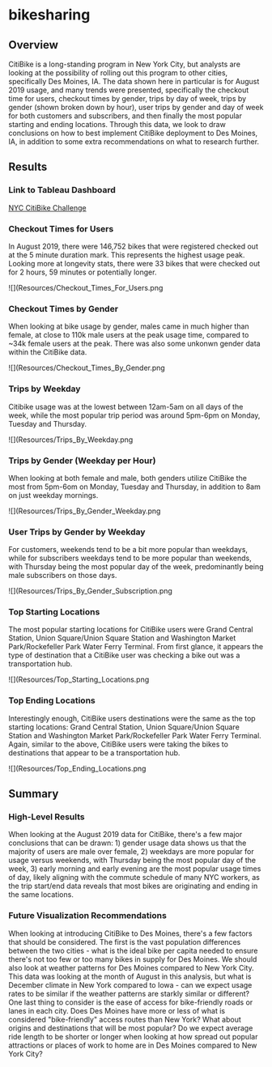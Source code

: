 # bikesharing

## Overview

CitiBike is a long-standing program in New York City, but analysts are looking at the possibility of rolling out this program to other cities, specifically Des Moines, IA.  The data shown here in particular is for August 2019 usage, and many trends were presented, specifically the checkout time for users, checkout times by gender, trips by day of week, trips by gender (shown broken down by hour), user trips by gender and day of week for both customers and subscribers, and then finally the most popular starting and ending locations.  Through this data, we look to draw conclusions on how to best implement CitiBike deployment to Des Moines, IA, in addition to some extra recommendations on what to research further.

## Results

### Link to Tableau Dashboard
[NYC CitiBike Challenge](https://public.tableau.com/app/profile/max.schweikl/viz/NYC_CitiBike_Challenge_16486689002250/CheckoutTimesforUsers)

### Checkout Times for Users

In August 2019, there were 146,752 bikes that were registered checked out at the 5 minute duration mark.  This represents the highest usage peak.  Looking more at longevity stats, there were 33 bikes that were checked out for 2 hours, 59 minutes or potentially longer.

![](Resources/Checkout_Times_For_Users.png

### Checkout Times by Gender

When looking at bike usage by gender, males came in much higher than female, at close to 110k male users at the peak usage time, compared to ~34k female users at the peak.  There was also some unkonwn gender data within the CitiBike data.

![](Resources/Checkout_Times_By_Gender.png

### Trips by Weekday

Citibike usage was at the lowest between 12am-5am on all days of the week, while the most popular trip period was around 5pm-6pm on Monday, Tuesday and Thursday.

![](Resources/Trips_By_Weekday.png

### Trips by Gender (Weekday per Hour)

When looking at both female and male, both genders utilize CitiBike the most from 5pm-6om on Monday, Tuesday and Thursday, in addition to 8am on just weekday mornings.

![](Resources/Trips_By_Gender_Weekday.png

### User Trips by Gender by Weekday

For customers, weekends tend to be a bit more popular than weekdays, while for subscribers weekdays tend to be more popular than weekends, with Thursday being the most popular day of the week, predominantly being male subscribers on those days.

![](Resources/Trips_By_Gender_Subscription.png

### Top Starting Locations

The most popular starting locations for CitiBike users were Grand Central Station, Union Square/Union Square Station and Washington Market Park/Rockefeller Park Water Ferry Terminal.  From first glance, it appears the type of destination that a CitiBike user was checking a bike out was a transportation hub.

![](Resources/Top_Starting_Locations.png

### Top Ending Locations

Interestingly enough, CitiBike users destinations were the same as the top starting locations: Grand Central Station, Union Square/Union Square Station and Washington Market Park/Rockefeller Park Water Ferry Terminal.  Again, similar to the above, CitiBike users were taking the bikes to destinations that appear to be a transportation hub.

![](Resources/Top_Ending_Locations.png

## Summary

### High-Level Results

When looking at the August 2019 data for CitiBike, there's a few major conclusions that can be drawn: 1) gender usage data shows us that the majority of users are male over female, 2) weekdays are more popular for usage versus weekends, with Thursday being the most popular day of the week, 3) early morning and early evening are the most popular usage times of day, likely aligning with the commute schedule of many NYC workers, as the trip start/end data reveals that most bikes are originating and ending in the same locations.

### Future Visualization Recommendations

When looking at introducing CitiBike to Des Moines, there's a few factors that should be considered.  The first is the vast population differences between the two cities - what is the ideal bike per capita needed to ensure there's not too few or too many bikes in supply for Des Moines.  We should also look at weather patterns for Des Moines compared to New York City.  This data was looking at the month of August in this analysis, but what is December climate in New York compared to Iowa - can we expect usage rates to be similar if the weather patterns are starkly similar or different?  One last thing to consider is the ease of access for bike-friendly roads or lanes in each city.  Does Des Moines have more or less of what is considered "bike-friendly" access routes than New York?  What about origins and destinations that will be most popular?  Do we expect average ride length to be shorter or longer when looking at how spread out popular attractions or places of work to home are in Des Moines compared to New York City?
